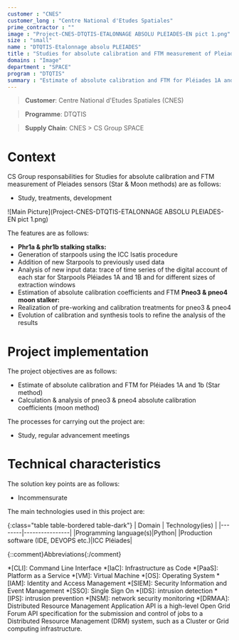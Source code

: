 ```yaml
---
customer : "CNES"
customer_long : "Centre National d'Etudes Spatiales"
prime_contractor : ""
image : "Project-CNES-DTQTIS-ETALONNAGE ABSOLU PLEIADES-EN pict 1.png"
size : "small"
name : "DTQTIS-Etalonnage absolu PLEIADES"
title : "Studies for absolute calibration and FTM measurement of Pleiades sensors (Star & Moon methods)"
domains : "Image"
department : "SPACE"
program : "DTQTIS"
summary : "Estimate of absolute calibration and FTM for Pléiades 1A and 1b (Star method). Calculation & analysis of pneo3 & pneo4 absolute calibration coefficients (moon method)"
---
```


> __Customer__\: Centre National d'Etudes Spatiales (CNES)

> __Programme__\: DTQTIS

> __Supply Chain__\: CNES >  CS Group SPACE


# Context


CS Group responsabilities for Studies for absolute calibration and FTM measurement of Pleiades sensors (Star & Moon methods) are as follows:
* Study, treatments, development

![Main Picture](Project-CNES-DTQTIS-ETALONNAGE ABSOLU PLEIADES-EN pict 1.png)

The features are as follows:
* **Phr1a & phr1b stalking stalks:**
* Generation of starpools using the ICC Isatis procedure
* Addition of new Starpools to previously used data
* Analysis of new input data: trace of time series of the digital account of each star for Starpools Pléiades 1A and 1B and for different sizes of extraction windows
* Estimation of absolute calibration coefficients and FTM
	**Pneo3 & pneo4 moon stalker:**
* Realization of pre-working and calibration treatments for pneo3 & pneo4
* Evolution of calibration and synthesis tools to refine the analysis of the results

# Project implementation

The project objectives are as follows:
* Estimate of absolute calibration and FTM for Pléiades 1A and 1b (Star method)
* Calculation & analysis of pneo3 & pneo4 absolute calibration coefficients (moon method)

The processes for carrying out the project are:
* Study, regular advancement meetings

# Technical characteristics

The solution key points are as follows:
* Incommensurate



The main technologies used in this project are:

{:class="table table-bordered table-dark"}
| Domain | Technology(ies) |
|--------|----------------|
|Programming language(s)|Python|
|Production software (IDE, DEVOPS etc.)|ICC Pléiades|



{::comment}Abbreviations{:/comment}

*[CLI]: Command Line Interface
*[IaC]: Infrastructure as Code
*[PaaS]: Platform as a Service
*[VM]: Virtual Machine
*[OS]: Operating System
*[IAM]: Identity and Access Management
*[SIEM]: Security Information and Event Management
*[SSO]: Single Sign On
*[IDS]: intrusion detection
*[IPS]: intrusion prevention
*[NSM]: network security monitoring
*[DRMAA]: Distributed Resource Management Application API is a high-level Open Grid Forum API specification for the submission and control of jobs to a Distributed Resource Management (DRM) system, such as a Cluster or Grid computing infrastructure.
